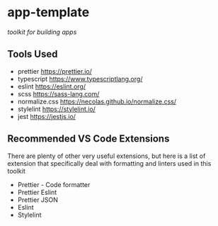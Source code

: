 # app-template

_toolkit for building apps_

## Tools Used

-   prettier https://prettier.io/
-   typescript https://www.typescriptlang.org/
-   eslint https://eslint.org/
-   scss https://sass-lang.com/
-   normalize.css https://necolas.github.io/normalize.css/
-   stylelint https://stylelint.io/
-   jest https://jestjs.io/

## Recommended VS Code Extensions

There are plenty of other very useful extensions, but here is a list of
extension that specifically deal with formatting and linters used in this
toolkit

-   Prettier - Code formatter
-   Prettier Eslint
-   Prettier JSON
-   Eslint
-   Stylelint
